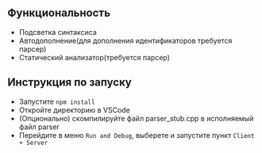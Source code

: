 ## Функциональность

* Подсветка синтаксиса
* Автодополнение(для дополнения идентификаторов требуется парсер)
* Статический анализатор(требуется парсер)

## Инструкция по запуску

- Запустите `npm install` 
- Откройте директорию в VSCode
- (Опционально) скомпилируйте файл parser_stub.cpp в исполняемый файл parser
- Перейдите в меню `Run and Debug`, выберете и запустите пункт `Client + Server`